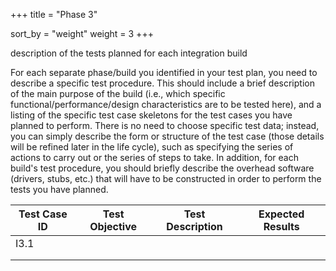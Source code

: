 +++
title = "Phase 3"

sort_by = "weight"
weight = 3
+++

description of the tests planned for each integration build

For each separate phase/build you identified in your test plan, you need to describe a specific test procedure. This should include a brief description of the main purpose of the build (i.e., which specific functional/performance/design characteristics are to be tested here), and a listing of the specific test case skeletons for the test cases you have planned to perform. There is no need to choose specific test data; instead, you can simply describe the form or structure of the test case (those details will be refined later in the life cycle), such as specifying the series of actions to carry out or the series of steps to take. In addition, for each build's test procedure, you should briefly describe the overhead software (drivers, stubs, etc.) that will have to be constructed in order to perform the tests you have planned.

| Test Case ID | Test Objective | Test Description | Expected Results |
|--------------|----------------|------------------|------------------|
| I3.1         |                |                  |                  |
|              |                |                  |                  |
|              |                |                  |                  |